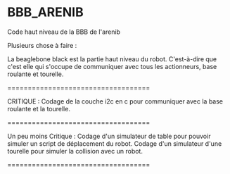 BBB_ARENIB
==========

Code haut niveau de la BBB de l'arenib

Plusieurs chose à faire :

La beaglebone black est la partie haut niveau du robot.
C'est-à-dire que c'est elle qui s'occupe de communiquer avec tous les actionneurs, base roulante et tourelle.

===================================

CRITIQUE :
Codage de la couche i2c en c pour communiquer avec la base roulante et la tourelle.

===================================

Un peu moins Critique :
Codage d'un simulateur de table pour pouvoir simuler un script de déplacement du robot.
Codage d'un simulateur d'une tourelle pour simuler la collision avec un robot.

===================================
